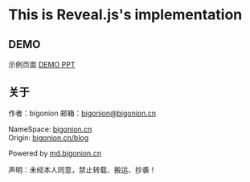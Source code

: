 # This is Reveal.js's implementation

## DEMO
示例页面
[DEMO PPT](https://ppt.bigonion.cn/2)

## 关于

作者：bigonion
邮箱：bigonion@bigonion.cn  

NameSpace: [bigonion.cn](https://bigonion.cn)   
Origin: [bigonion.cn/blog](https://bigonion.cn/blog)    

Powered by [md.bigonion.cn](https://bigonion.cn/blog)   

声明：未经本人同意，禁止转载、搬运、抄袭！  



